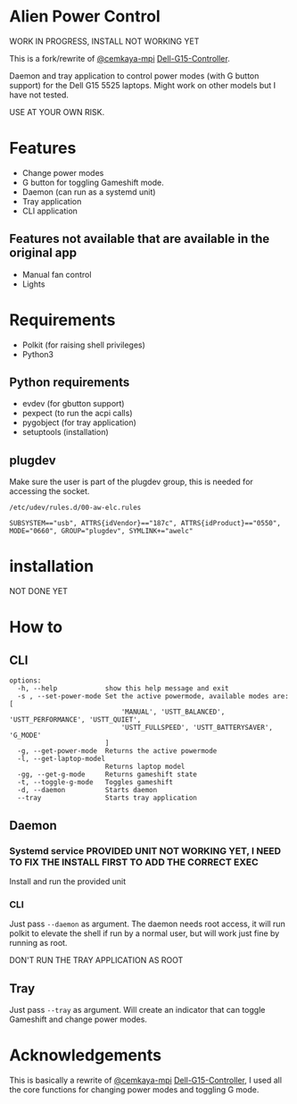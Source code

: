 # Alien Power Control
WORK IN PROGRESS, INSTALL NOT WORKING YET

This is a fork/rewrite of [@cemkaya-mpi](https://github.com/cemkaya-mpi) [Dell-G15-Controller](https://github.com/cemkaya-mpi/Dell-G15-Controller).

Daemon and tray application to control power modes (with G button support) for the Dell G15 5525 laptops.
Might work on other models but I have not tested.

USE AT YOUR OWN RISK.

# Features
- Change power modes
- G button for toggling Gameshift mode.
- Daemon (can run as a systemd unit)
- Tray application
- CLI application

## Features not available that are available in the original app
- Manual fan control
- Lights

# Requirements
- Polkit (for raising shell privileges)
- Python3

## Python requirements
- evdev (for gbutton support)
- pexpect (to run the acpi calls)
- pygobject (for tray application)
- setuptools (installation)

## plugdev 

Make sure the user is part of the plugdev group, this is needed for accessing the socket.

```
/etc/udev/rules.d/00-aw-elc.rules

SUBSYSTEM=="usb", ATTRS{idVendor}=="187c", ATTRS{idProduct}=="0550", MODE="0660", GROUP="plugdev", SYMLINK+="awelc"
```

# installation
NOT DONE YET

# How to

## CLI
```
options:
  -h, --help            show this help message and exit
  -s , --set-power-mode Set the active powermode, available modes are: [
                            'MANUAL', 'USTT_BALANCED', 'USTT_PERFORMANCE', 'USTT_QUIET',
                            'USTT_FULLSPEED', 'USTT_BATTERYSAVER', 'G_MODE'
                        ]
  -g, --get-power-mode  Returns the active powermode
  -l, --get-laptop-model
                        Returns laptop model
  -gg, --get-g-mode     Returns gameshift state
  -t, --toggle-g-mode   Toggles gameshift
  -d, --daemon          Starts daemon
  --tray                Starts tray application
```

## Daemon

### Systemd service PROVIDED UNIT NOT WORKING YET, I NEED TO FIX THE INSTALL FIRST TO ADD THE CORRECT EXEC
Install and run the provided unit 

### CLI
Just pass `--daemon` as argument. The daemon needs root access, it will run polkit to elevate the shell if run by a normal user, but will work just fine by running as root.

DON'T RUN THE TRAY APPLICATION AS ROOT

## Tray
Just pass `--tray` as argument. Will create an indicator that can toggle Gameshift and change power modes.


# Acknowledgements
This is basically a rewrite of [@cemkaya-mpi](https://github.com/cemkaya-mpi) [Dell-G15-Controller](https://github.com/cemkaya-mpi/Dell-G15-Controller), I used all the core functions for changing power modes and toggling G mode.
